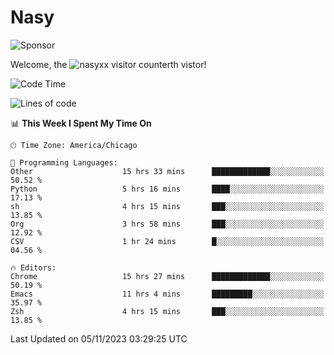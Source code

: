 # Nasy

<!--
<p align="center">
<img height="200" src="https://github-readme-stats.vercel.app/api?username=nasyxx&count_private=true&show_icons=true&theme=dracula&include_all_commits=true"/>
<img height="200" src="https://github-readme-stats.vercel.app/api/top-langs/?username=nasyxx&theme=dracula&hide=html,jupyter+notebook&count_private=true&show_icons=true"/>
</p>

  
----------------
-->

![Sponsor](https://img.shields.io/static/v1.svg?label=Sponsor&message=%E2%9D%A4&logo=GitHub&style=flat&color=pink)
 
Welcome, the ![nasyxx visitor counter](https://count.getloli.com/get/@nasyxx?theme=rule34)th vistor!
 
<!--START_SECTION:waka-->
![Code Time](http://img.shields.io/badge/Code%20Time-3%2C905%20hrs%2029%20mins-blue)

![Lines of code](https://img.shields.io/badge/From%20Hello%20World%20I%27ve%20Written-6.3%20million%20lines%20of%20code-blue)

📊 **This Week I Spent My Time On** 

```text
🕑︎ Time Zone: America/Chicago

💬 Programming Languages: 
Other                    15 hrs 33 mins      █████████████░░░░░░░░░░░░   50.52 % 
Python                   5 hrs 16 mins       ████░░░░░░░░░░░░░░░░░░░░░   17.13 % 
sh                       4 hrs 15 mins       ███░░░░░░░░░░░░░░░░░░░░░░   13.85 % 
Org                      3 hrs 58 mins       ███░░░░░░░░░░░░░░░░░░░░░░   12.92 % 
CSV                      1 hr 24 mins        █░░░░░░░░░░░░░░░░░░░░░░░░   04.56 % 

🔥 Editors: 
Chrome                   15 hrs 27 mins      █████████████░░░░░░░░░░░░   50.19 % 
Emacs                    11 hrs 4 mins       █████████░░░░░░░░░░░░░░░░   35.97 % 
Zsh                      4 hrs 15 mins       ███░░░░░░░░░░░░░░░░░░░░░░   13.85 % 
```


 Last Updated on 05/11/2023 03:29:25 UTC
<!--END_SECTION:waka-->

<!-- ![visitors](https://visitor-badge.laobi.icu/badge?page_id=nasyxx.nasyxx) -->
